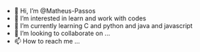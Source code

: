 - 👋 Hi, I’m @Matheus-Passos
- 👀 I’m interested in learn and work with codes 
- 🌱 I’m currently learning C and python and java and javascript
- 💞️ I’m looking to collaborate on ...
- 📫 How to reach me ...

<!---
Mat-shenis/Mat-shenis is a ✨ special ✨ repository because its `README.md` (this file) appears on your GitHub profile.
You can click the Preview link to take a look at your changes.
--->
